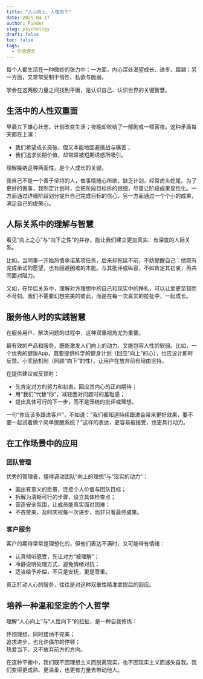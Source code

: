 ```yaml
---
title: "人心向上，人性向下"
date: 2025-04-17
author: Finder
slug: psychology
draft: false
toc: false
tags: 
  - 价值理念
---
```


每个人都生活在一种微妙的张力中：一方面，内心深处渴望成长、进步、超越；另一方面，又常常受制于惰性、私欲与脆弱。  

学会在这两股力量之间找到平衡，是认识自己、认识世界的关键智慧。


## 生活中的人性双重面

早晨立下雄心壮志，计划改变生活；夜晚却败给了一部剧或一顿宵夜。这种矛盾每天都在上演：

- 我们希望成长突破，但又本能地回避挑战与痛苦；
- 我们追求长期价值，却常常被短期诱惑所吸引。

理解接纳这种两面性，是个人成长的关键。

我自己不是一个善于坚持的人，做事情随心所欲，缺乏计划，经常虎头蛇尾。为了更好的做事，我制定计划时，会把阶段目标拆的很细，尽量让阶段成果显性化。一方面通过详细阶段划分提升自己完成目标的信心，另一方面通过一个个小的成果，满足自己的虚荣心。

## 人际关系中的理解与智慧

看见“向上之心”与“向下之性”的并存，能让我们建立更加真实、有深度的人际关系。

比如，当同事一开始热情承诺某项任务，后来却拖延不前，不妨提醒自己：他既有完成承诺的愿望，也有回避困难的本能。与其批评或纵容，不如肯定其初衷，再共同面对阻力。

又如，在伴侣关系中，理解对方理想中的自己和现实中的挣扎，可以让爱更坚韧而不苛刻。我们不需要幻想完美的彼此，而是在每一次真实的拉扯中，一起成长。

## 服务他人时的实践智慧

在服务用户、解决问题的过程中，这种双重视角尤为重要。

最有效的产品和服务，既能激发人们向上的动力，又能包容人性的软弱。比如，一个优秀的健康App，既要提供科学的健身计划（回应“向上”的心），也应设计即时反馈、小奖励机制（照顾“向下”的性），让用户在放弃前有理由坚持。

在提供建议或反馈时：
- 先肯定对方的努力和初衷，回应其内心的正向期待；
- 用“我们”代替“你”，减轻面对问题时的羞耻感；
- 提出具体可行的下一步，而不是笼统的批评或理想。

一句“你应该多跟进客户”，不如说：“我们都知道持续跟进会带来更好效果，要不要一起试着做个简单提醒系统？”这样的表达，更容易被接受，也更具行动力。

## 在工作场景中的应用

### 团队管理

优秀的管理者，懂得调动团队“向上的理想”与“现实的动力”：

- 画出有意义的愿景，连接个人价值与团队目标；
- 拆解为清晰可行的步骤，设立具体检查点；
- 营造安全氛围，让成员能真实面对困难；
- 不吝赞美，及时庆祝每一次进步，而非只看最终成果。

### 客户服务

客户的期待常常是理想化的，但他们表达不满时，又可能带有情绪：

- 认真倾听感受，先让对方“被理解”；
- 冷静说明处理方式，避免情绪对抗；
- 适当给予补偿，不只是安抚，更是尊重。

真正打动人心的服务，往往是对这种双重性精准拿捏后的回应。

## 培养一种温和坚定的个人哲学

理解“人心向上”与“人性向下”的拉扯，是一种自我修炼：

怀抱理想，同时接纳不完美；  
追求进步，也允许偶尔的停顿；  
热爱当下，又不放弃前方的方向。

在这种平衡中，我们既不因理想主义而脱离现实，也不因现实主义而迷失自我。我们变得更成熟、更温柔，也更有力量去带动他人。  

